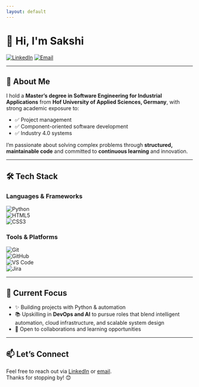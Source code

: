 ```yaml
---
layout: default
---
```


# 👋 Hi, I'm Sakshi

[![LinkedIn](https://img.shields.io/badge/LinkedIn-blue?logo=linkedin&logoColor=white)](https://www.linkedin.com/in/sjain04/)
[![Email](https://img.shields.io/badge/Email-DM%20Me-blue)](mailto:sjain040395@gmail.com)

---

## 🧠 About Me

I hold a **Master’s degree in Software Engineering for Industrial Applications** from **Hof University of Applied Sciences, Germany**, with strong academic exposure to:
- ✅ Project management  
- ✅ Component-oriented software development  
- ✅ Industry 4.0 systems  

I’m passionate about solving complex problems through **structured, maintainable code** and committed to **continuous learning** and innovation.

---

## 🛠️ Tech Stack

### Languages & Frameworks  
![Python](https://img.shields.io/badge/Python-3776AB?style=flat&logo=python&logoColor=white)  
![HTML5](https://img.shields.io/badge/HTML5-E34F26?style=flat&logo=html5&logoColor=white)  
![CSS3](https://img.shields.io/badge/CSS3-1572B6?style=flat&logo=css3&logoColor=white)

### Tools & Platforms  
![Git](https://img.shields.io/badge/Git-F05032?style=flat&logo=git&logoColor=white)  
![GitHub](https://img.shields.io/badge/GitHub-181717?style=flat&logo=github&logoColor=white)  
![VS Code](https://img.shields.io/badge/VS%20Code-007ACC?style=flat&logo=visual-studio-code&logoColor=white)  
![Jira](https://img.shields.io/badge/Jira-0052CC?style=flat&logo=jira&logoColor=white)

---

## 🚀 Current Focus

- ✨ Building projects with Python & automation  
- 📚 Upskilling in **DevOps and AI** to pursue roles that blend intelligent automation, cloud infrastructure, and scalable system design  
- 🤝 Open to collaborations and learning opportunities

---

## 📫 Let’s Connect

Feel free to reach out via [LinkedIn](https://www.linkedin.com/in/sjain04/) or [email](mailto:sjain040395@gmail.com).  
Thanks for stopping by! 😊
